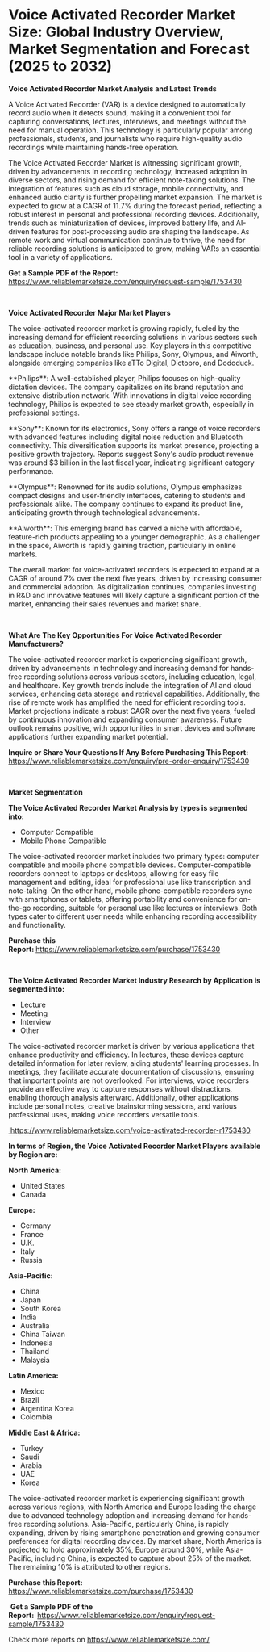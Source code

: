 <p><h1>Voice Activated Recorder Market Size: Global Industry Overview, Market Segmentation and Forecast (2025 to 2032)</h1></p><p><strong>Voice Activated Recorder Market Analysis and Latest Trends</strong></p>
<p><p>A Voice Activated Recorder (VAR) is a device designed to automatically record audio when it detects sound, making it a convenient tool for capturing conversations, lectures, interviews, and meetings without the need for manual operation. This technology is particularly popular among professionals, students, and journalists who require high-quality audio recordings while maintaining hands-free operation.</p><p>The Voice Activated Recorder Market is witnessing significant growth, driven by advancements in recording technology, increased adoption in diverse sectors, and rising demand for efficient note-taking solutions. The integration of features such as cloud storage, mobile connectivity, and enhanced audio clarity is further propelling market expansion. The market is expected to grow at a CAGR of 11.7% during the forecast period, reflecting a robust interest in personal and professional recording devices. Additionally, trends such as miniaturization of devices, improved battery life, and AI-driven features for post-processing audio are shaping the landscape. As remote work and virtual communication continue to thrive, the need for reliable recording solutions is anticipated to grow, making VARs an essential tool in a variety of applications.</p></p>
<p><strong>Get a Sample PDF of the Report:&nbsp;</strong> <a href="https://www.reliablemarketsize.com/enquiry/request-sample/1753430?utm_campaign=2276&utm_medium=2&utm_source=Github&utm_content=ia&utm_term=07022025&utm_id=voice-activated-recorder">https://www.reliablemarketsize.com/enquiry/request-sample/1753430</a></p>
<p>&nbsp;</p>
<p><strong>Voice Activated Recorder Major Market Players</strong></p>
<p><p>The voice-activated recorder market is growing rapidly, fueled by the increasing demand for efficient recording solutions in various sectors such as education, business, and personal use. Key players in this competitive landscape include notable brands like Philips, Sony, Olympus, and Aiworth, alongside emerging companies like aTTo Digital, Dictopro, and Dododuck.</p><p>**Philips**: A well-established player, Philips focuses on high-quality dictation devices. The company capitalizes on its brand reputation and extensive distribution network. With innovations in digital voice recording technology, Philips is expected to see steady market growth, especially in professional settings. </p><p>**Sony**: Known for its electronics, Sony offers a range of voice recorders with advanced features including digital noise reduction and Bluetooth connectivity. This diversification supports its market presence, projecting a positive growth trajectory. Reports suggest Sony's audio product revenue was around $3 billion in the last fiscal year, indicating significant category performance.</p><p>**Olympus**: Renowned for its audio solutions, Olympus emphasizes compact designs and user-friendly interfaces, catering to students and professionals alike. The company continues to expand its product line, anticipating growth through technological advancements.</p><p>**Aiworth**: This emerging brand has carved a niche with affordable, feature-rich products appealing to a younger demographic. As a challenger in the space, Aiworth is rapidly gaining traction, particularly in online markets. </p><p>The overall market for voice-activated recorders is expected to expand at a CAGR of around 7% over the next five years, driven by increasing consumer and commercial adoption. As digitalization continues, companies investing in R&D and innovative features will likely capture a significant portion of the market, enhancing their sales revenues and market share.</p></p>
<p>&nbsp;</p>
<p><strong>What Are The Key Opportunities For Voice Activated Recorder Manufacturers?</strong></p>
<p><p>The voice-activated recorder market is experiencing significant growth, driven by advancements in technology and increasing demand for hands-free recording solutions across various sectors, including education, legal, and healthcare. Key growth trends include the integration of AI and cloud services, enhancing data storage and retrieval capabilities. Additionally, the rise of remote work has amplified the need for efficient recording tools. Market projections indicate a robust CAGR over the next five years, fueled by continuous innovation and expanding consumer awareness. Future outlook remains positive, with opportunities in smart devices and software applications further expanding market potential.</p></p>
<p><strong>Inquire or Share Your Questions If Any Before Purchasing This Report:</strong> <a href="https://www.reliablemarketsize.com/enquiry/pre-order-enquiry/1753430?utm_campaign=2276&utm_medium=2&utm_source=Github&utm_content=ia&utm_term=07022025&utm_id=voice-activated-recorder">https://www.reliablemarketsize.com/enquiry/pre-order-enquiry/1753430</a></p>
<p>&nbsp;</p>
<p><strong>Market Segmentation</strong></p>
<p><strong>The Voice Activated Recorder Market Analysis by types is segmented into:</strong></p>
<p><ul><li>Computer Compatible</li><li>Mobile Phone Compatible</li></ul></p>
<p><p>The voice-activated recorder market includes two primary types: computer compatible and mobile phone compatible devices. Computer-compatible recorders connect to laptops or desktops, allowing for easy file management and editing, ideal for professional use like transcription and note-taking. On the other hand, mobile phone-compatible recorders sync with smartphones or tablets, offering portability and convenience for on-the-go recording, suitable for personal use like lectures or interviews. Both types cater to different user needs while enhancing recording accessibility and functionality.</p></p>
<p><strong>Purchase this Report:&nbsp;</strong><a href="https://www.reliablemarketsize.com/purchase/1753430?utm_campaign=2276&utm_medium=2&utm_source=Github&utm_content=ia&utm_term=07022025&utm_id=voice-activated-recorder">https://www.reliablemarketsize.com/purchase/1753430</a></p>
<p>&nbsp;</p>
<p><strong>The Voice Activated Recorder Market Industry Research by Application is segmented into:</strong></p>
<p><ul><li>Lecture</li><li>Meeting</li><li>Interview</li><li>Other</li></ul></p>
<p><p>The voice-activated recorder market is driven by various applications that enhance productivity and efficiency. In lectures, these devices capture detailed information for later review, aiding students' learning processes. In meetings, they facilitate accurate documentation of discussions, ensuring that important points are not overlooked. For interviews, voice recorders provide an effective way to capture responses without distractions, enabling thorough analysis afterward. Additionally, other applications include personal notes, creative brainstorming sessions, and various professional uses, making voice recorders versatile tools.</p></p>
<p><a href="https://www.reliablemarketsize.com/voice-activated-recorder-r1753430?utm_campaign=2276&utm_medium=2&utm_source=Github&utm_content=ia&utm_term=07022025&utm_id=voice-activated-recorder">&nbsp;https://www.reliablemarketsize.com/voice-activated-recorder-r1753430</a></p>
<p><strong>In terms of Region, the Voice Activated Recorder Market Players available by Region are:</strong></p>
<p>
    <p> <strong> North America: </strong>
        <ul>
            <li>United States</li>
            <li>Canada</li>
        </ul>
        </p> 
    <p> <strong> Europe: </strong>
        <ul>
            <li>Germany</li>
            <li>France</li>
            <li>U.K.</li>
            <li>Italy</li>
            <li>Russia</li>
        </ul>
        </p> 
    <p> <strong> Asia-Pacific: </strong>
        <ul>
            <li>China</li>
            <li>Japan</li>
            <li>South Korea</li>
            <li>India</li>
            <li>Australia</li>
            <li>China Taiwan</li>
            <li>Indonesia</li>
            <li>Thailand</li>
            <li>Malaysia</li>
        </ul>
        </p> 
    <p> <strong> Latin America: </strong>
        <ul>
            <li>Mexico</li>
            <li>Brazil</li>
            <li>Argentina Korea</li>
            <li>Colombia</li>
        </ul>
        </p> 
    <p> <strong> Middle East & Africa: </strong>
        <ul>
            <li>Turkey</li>
            <li>Saudi</li>
            <li>Arabia</li>
            <li>UAE</li>
            <li>Korea</li>
        </ul>
    </p>
    </p>
<p><p>The voice-activated recorder market is experiencing significant growth across various regions, with North America and Europe leading the charge due to advanced technology adoption and increasing demand for hands-free recording solutions. Asia-Pacific, particularly China, is rapidly expanding, driven by rising smartphone penetration and growing consumer preferences for digital recording devices. By market share, North America is projected to hold approximately 35%, Europe around 30%, while Asia-Pacific, including China, is expected to capture about 25% of the market. The remaining 10% is attributed to other regions.</p></p>
<p><strong>Purchase this Report: </strong><a href="https://www.reliablemarketsize.com/purchase/1753430?utm_campaign=2276&utm_medium=2&utm_source=Github&utm_content=ia&utm_term=07022025&utm_id=voice-activated-recorder">https://www.reliablemarketsize.com/purchase/1753430</a></p>
<p>&nbsp;<strong>Get a Sample PDF of the Report:&nbsp;&nbsp;</strong><a href="https://www.reliablemarketsize.com/enquiry/request-sample/1753430?utm_campaign=2276&utm_medium=2&utm_source=Github&utm_content=ia&utm_term=07022025&utm_id=voice-activated-recorder">https://www.reliablemarketsize.com/enquiry/request-sample/1753430</a></p>
<p><strong></strong></p>
<p>Check more reports on <a href="https://www.reliablemarketsize.com/?utm_campaign=2276&utm_medium=2&utm_source=Github&utm_content=ia&utm_term=07022025&utm_id=voice-activated-recorder">https://www.reliablemarketsize.com/</a></p>
